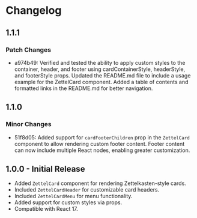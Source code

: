 # Changelog

## 1.1.1

### Patch Changes

- a974b49: Verified and tested the ability to apply custom styles to the container, header, and footer using cardContainerStyle, headerStyle, and footerStyle props. Updated the README.md file to include a usage example for the ZettelCard component. Added a table of contents and formatted links in the README.md for better navigation.

## 1.1.0

### Minor Changes

- 51f8d05: Added support for `cardFooterChildren` prop in the `ZettelCard` component to allow rendering custom footer content. Footer content can now include multiple React nodes, enabling greater customization.

## 1.0.0 - Initial Release

- Added `ZettelCard` component for rendering Zettelkasten-style cards.
- Included `ZettelCardHeader` for customizable card headers.
- Included `ZettelCardMenu` for menu functionality.
- Added support for custom styles via props.
- Compatible with React 17.

